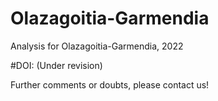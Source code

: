 # Olazagoitia-Garmendia

Analysis for Olazagoitia-Garmendia, 2022


#DOI: (Under revision)

Further comments or doubts, please contact us!
